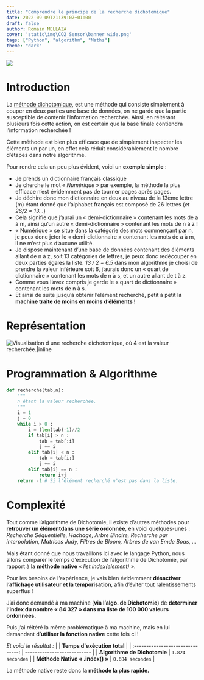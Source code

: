 ```yaml
---
title: "Comprendre le principe de la recherche dichotomique"
date: 2022-09-09T21:39:07+01:00
draft: false
author: Romain MELLAZA
cover: 'static\img\CO2_Sensor\banner_wide.png'
tags: ["Python", "algorithm", "Maths"]
theme: "dark"
---
```


![](https://i.ibb.co/pbqsT1S/pisit-heng-FQvad-Xm-A524-unsplash.jpg)

# Introduction
La [méthode dichotomique](https://fr.wikipedia.org/wiki/Recherche_dichotomique), est une méthode qui consiste simplement à couper en deux parties une base de données, on ne garde que la partie susceptible de contenir l’information recherchée. Ainsi, en réitérant plusieurs fois cette action, on est certain que la base finale contiendra l’information recherchée !

Cette méthode est bien plus efficace que de simplement inspecter les éléments un par un, en effet cela réduit considérablement le nombre d’étapes dans notre algorithme.

Pour rendre cela un peu plus évident, voici un **exemple simple** :
* Je prends un dictionnaire français classique
* Je cherche le mot « *Numérique* » par exemple, la méthode la plus efficace n’est évidemment pas de tourner pages après pages.
* Je déchire donc mon dictionnaire en deux au niveau de la 13ème lettre (m) étant donné que l’alphabet français est composé de 26 lettres (*et 26/2 = 13…*)
* Cela signifie que j’aurai un « demi-dictionnaire » contenant les mots de a à m, ainsi qu’un autre « demi-dictionnaire » contenant les mots de n à z !
* « Numérique » se situe dans la catégorie des mots commençant par n, je peux donc jeter le « demi-dictionnaire » contenant les mots de a à m, il ne m’est plus d’aucune utilité.
* Je dispose maintenant d’une base de données contenant des éléments allant de n à z, soit 13 catégories de lettres, je peux donc redécouper en deux parties égales la liste. *13 / 2 = 6.5* dans mon algorithme je choisi de prendre la valeur inférieure soit 6, j’aurais donc un « quart de dictionnaire » contenant les mots de n à s, et un autre allant de t à z.
* Comme vous l’avez compris je garde le « quart de dictionnaire » contenant les mots de n à s.
* Et ainsi de suite jusqu’à obtenir l’élément recherché, petit à petit **la machine traite de moins en moins d’éléments !**

# Représentation
![Visualisation d une recherche dichotomique, où 4 est la valeur recherchée.|inline](https://i.ibb.co/02zxDnM/Binary-search-into-array.png)

# Programmation & Algorithme
```python
def recherche(tab,n):
    """
    n étant la valeur recherchée.
    """
    i = 1
    j = 0
    while i > 0 :
        i = (len(tab)-1)//2
        if tab[i] > n :
            tab = tab[:i]
            j += i
        elif tab[i] < n :
            tab = tab[i:]
            j += i
        elif tab[i] == n :
            return i+j
    return -1 # Si l'élément recherché n'est pas dans la liste.
```

# Complexité
Tout comme l’algorithme de Dichotomie, il existe d’autres méthodes pour **retrouver un élémentdans une série ordonnée**, en voici quelques-unes :
*Recherche Séquentielle, Hachage, Arbre Binaire, Recherche par interpolation, Matrices Judy, Filtres de Bloom, Arbres de van Emde Boas, …*

Mais étant donné que nous travaillons ici avec le langage Python, nous allons comparer le temps d’exécution de l’algorithme de Dichotomie, par rapport à la **méthode native** « *list.index(element)* ».

Pour les besoins de l’expérience, je vais bien évidemment **désactiver l’affichage utilisateur et la temporisation**, afin d’éviter tout ralentissements superflus !

J’ai donc demandé à ma machine (**via l’algo. de Dichotomie**) de **déterminer l’index du nombre « 84 327 » dans ma liste de 100 000 valeurs ordonnées.**

Puis j’ai réitéré la même problématique à ma machine, mais en lui demandant d’**utiliser la fonction native** cette fois ci !

*Et voici le résultat :*
|                                   | **Temps d'exécution total** |
| :-------------------------------: | --------------------------- |
| **Algorithme de Dichotomie**      | ```1.824 secondes```        |
| **Méthode Native « .index() »**   | ```0.684 secondes```        |

La méthode native reste donc **la méthode la plus rapide.**